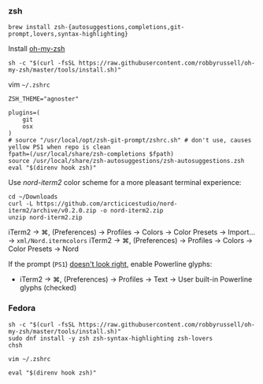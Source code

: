 ### zsh

```
brew install zsh-{autosuggestions,completions,git-prompt,lovers,syntax-highlighting}
```
Install [oh-my-zsh](https://github.com/robbyrussell/oh-my-zsh)
```
sh -c "$(curl -fsSL https://raw.githubusercontent.com/robbyrussell/oh-my-zsh/master/tools/install.sh)"
```
vim `~/.zshrc`
```
ZSH_THEME="agnoster"

plugins=(
	git
	osx
)
# source "/usr/local/opt/zsh-git-prompt/zshrc.sh" # don't use, causes yellow PS1 when repo is clean
fpath=(/usr/local/share/zsh-completions $fpath)
source /usr/local/share/zsh-autosuggestions/zsh-autosuggestions.zsh
eval "$(direnv hook zsh)"
```

Use _nord-iterm2_ color scheme for a more pleasant terminal experience:

```
cd ~/Downloads
curl -L https://github.com/arcticicestudio/nord-iterm2/archive/v0.2.0.zip -o nord-iterm2.zip
unzip nord-iterm2.zip
```

iTerm2 → ⌘, (Preferences) → Profiles → Colors → Color Presets → Import... → `xml/Nord.itermcolors`
iTerm2 → ⌘, (Preferences) → Profiles → Colors → Color Presets → Nord

If the prompt (`PS1`) [doesn't look
right](https://twitter.com/nono_io/status/1182244109232136192?s=20), enable
Powerline glyphs:

- iTerm2 → ⌘, (Preferences) → Profiles → Text → User built-in Powerline glyphs (checked)

### Fedora

```
sh -c "$(curl -fsSL https://raw.githubusercontent.com/robbyrussell/oh-my-zsh/master/tools/install.sh)"
sudo dnf install -y zsh zsh-syntax-highlighting zsh-lovers
chsh
```
```
vim ~/.zshrc
```
```
eval "$(direnv hook zsh)"
```
